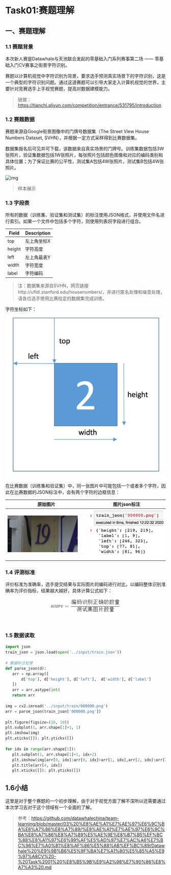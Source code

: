 # Task01:赛题理解

## 一、赛题理解

### 1.1 赛题背景
本次新人赛是Datawhale与天池联合发起的零基础入门系列赛事第二场 —— 零基础入门CV赛事之街景字符识别。

赛题以计算机视觉中字符识别为背景，要求选手预测真实场景下的字符识别，这是一个典型的字符识别问题。通过这道赛题可以引导大家走入计算机视觉的世界，主要针对竞赛选手上手视觉赛题，提高对数据建模能力。

>链接：https://tianchi.aliyun.com/competition/entrance/531795/introduction

### 1.2 赛题数据
赛题来源自Google街景图像中的门牌号数据集（The Street View House Numbers Dataset, SVHN），并根据一定方式采样得到比赛数据集。

数据集报名后可见并可下载，该数据来自真实场景的门牌号。训练集数据包括3W张照片，验证集数据包括1W张照片，每张照片包括颜色图像和对应的编码类别和具体位置；为了保证比赛的公平性，测试集A包括4W张照片，测试集B包括4W张照片。

![img](https://tianchi-public.oss-cn-hangzhou.aliyuncs.com/public/files/forum/158945019331318501589450193025.jpeg)
>样本展示

### 1.3 字段表

所有的数据（训练集、验证集和测试集）的标注使用JSON格式，并使用文件名进行索引。如果一个文件中包括多个字符，则使用列表将字段进行组合。

Field | Description
---|---
top	| 左上角坐标X
height | 字符高度
left | 左上角最表Y
width | 字符宽度
label | 字符编码
>注：数据集来源自SVHN，网页链接http://ufldl.stanford.edu/housenumbers/，并进行匿名处理和噪音处理，请各位选手使用比赛给定的数据集完成训练。

字符坐标如下：
![img](img/字符坐标.png)

在比赛数据（训练集和验证集）中，同一张图片中可能包括一个或者多个字符，因此在比赛数据的JSON标注中，会有两个字符的边框信息：

原始图片 | 图片json标注
:---: | :---:
![img](img/原始图片.png) | ![img](img/原始图片标注.png)

### 1.4 评测标准
评价标准为准确率，选手提交结果与实际图片的编码进行对比，以编码整体识别准确率为评价指标，结果越大越好，具体计算公式如下：
<center>

![img](img/1.png)

</center>
​	

### 1.5 数据读取

```python
import json
train_json = json.load(open('../input/train.json'))

# 数据标注处理
def parse_json(d):
   arr = np.array([
       d['top'], d['height'], d['left'],  d['width'], d['label']
   ])
   arr = arr.astype(int)
   return arr

img = cv2.imread('../input/train/000000.png')
arr = parse_json(train_json['000000.png'])

plt.figure(figsize=(10, 10))
plt.subplot(1, arr.shape[1]+1, 1)
plt.imshow(img)
plt.xticks([]); plt.yticks([])

for idx in range(arr.shape[1]):
   plt.subplot(1, arr.shape[1]+1, idx+2)
   plt.imshow(img[arr[0, idx]:arr[0, idx]+arr[1, idx],arr[2, idx]:arr[2, idx]+arr[3, idx]])
   plt.title(arr[4, idx])
   plt.xticks([]); plt.yticks([])

```

## 1.6小结
这里是对于整个赛题的一个初步理解，由于对于视觉方面了解不深所以还需要通过本次学习去对于这个领域有一个全面的了解。

>参考：https://github.com/datawhalechina/team-learning/blob/master/03%20%E8%AE%A1%E7%AE%97%E6%9C%BA%E8%A7%86%E8%A7%89/%E8%AE%A1%E7%AE%97%E6%9C%BA%E8%A7%86%E8%A7%89%E5%AE%9E%E8%B7%B5%EF%BC%88%E8%A1%97%E6%99%AF%E5%AD%97%E7%AC%A6%E7%BC%96%E7%A0%81%E8%AF%86%E5%88%AB%EF%BC%89/Datawhale%20%E9%9B%B6%E5%9F%BA%E7%A1%80%E5%85%A5%E9%97%A8CV%20-%20Task%2001%20%E8%B5%9B%E9%A2%98%E7%90%86%E8%A7%A3%20.md
